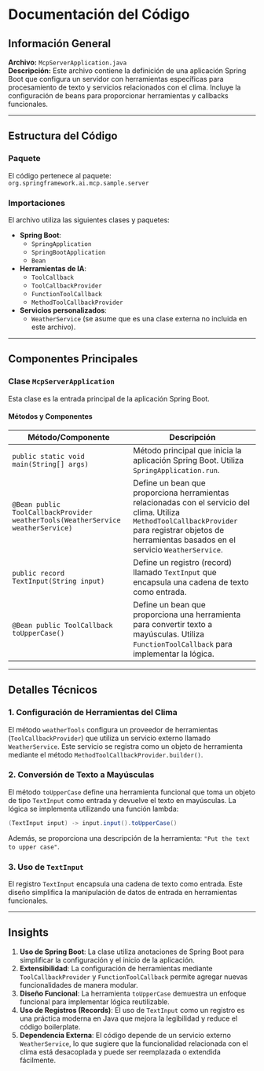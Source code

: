 # Documentación del Código

## Información General

**Archivo:** `McpServerApplication.java`  
**Descripción:** Este archivo contiene la definición de una aplicación Spring Boot que configura un servidor con herramientas específicas para procesamiento de texto y servicios relacionados con el clima. Incluye la configuración de beans para proporcionar herramientas y callbacks funcionales.

---

## Estructura del Código

### Paquete
El código pertenece al paquete:  
`org.springframework.ai.mcp.sample.server`

### Importaciones
El archivo utiliza las siguientes clases y paquetes:
- **Spring Boot**:
  - `SpringApplication`
  - `SpringBootApplication`
  - `Bean`
- **Herramientas de IA**:
  - `ToolCallback`
  - `ToolCallbackProvider`
  - `FunctionToolCallback`
  - `MethodToolCallbackProvider`
- **Servicios personalizados**:
  - `WeatherService` (se asume que es una clase externa no incluida en este archivo).

---

## Componentes Principales

### Clase `McpServerApplication`
Esta clase es la entrada principal de la aplicación Spring Boot.

#### Métodos y Componentes

| Método/Componente | Descripción |
|--------------------|-------------|
| `public static void main(String[] args)` | Método principal que inicia la aplicación Spring Boot. Utiliza `SpringApplication.run`. |
| `@Bean public ToolCallbackProvider weatherTools(WeatherService weatherService)` | Define un bean que proporciona herramientas relacionadas con el servicio del clima. Utiliza `MethodToolCallbackProvider` para registrar objetos de herramientas basados en el servicio `WeatherService`. |
| `public record TextInput(String input)` | Define un registro (record) llamado `TextInput` que encapsula una cadena de texto como entrada. |
| `@Bean public ToolCallback toUpperCase()` | Define un bean que proporciona una herramienta para convertir texto a mayúsculas. Utiliza `FunctionToolCallback` para implementar la lógica. |

---

## Detalles Técnicos

### 1. **Configuración de Herramientas del Clima**
El método `weatherTools` configura un proveedor de herramientas (`ToolCallbackProvider`) que utiliza un servicio externo llamado `WeatherService`. Este servicio se registra como un objeto de herramienta mediante el método `MethodToolCallbackProvider.builder()`.

### 2. **Conversión de Texto a Mayúsculas**
El método `toUpperCase` define una herramienta funcional que toma un objeto de tipo `TextInput` como entrada y devuelve el texto en mayúsculas. La lógica se implementa utilizando una función lambda:
```java
(TextInput input) -> input.input().toUpperCase()
```
Además, se proporciona una descripción de la herramienta: `"Put the text to upper case"`.

### 3. **Uso de `TextInput`**
El registro `TextInput` encapsula una cadena de texto como entrada. Este diseño simplifica la manipulación de datos de entrada en herramientas funcionales.

---

## Insights

1. **Uso de Spring Boot**: La clase utiliza anotaciones de Spring Boot para simplificar la configuración y el inicio de la aplicación.
2. **Extensibilidad**: La configuración de herramientas mediante `ToolCallbackProvider` y `FunctionToolCallback` permite agregar nuevas funcionalidades de manera modular.
3. **Diseño Funcional**: La herramienta `toUpperCase` demuestra un enfoque funcional para implementar lógica reutilizable.
4. **Uso de Registros (Records)**: El uso de `TextInput` como un registro es una práctica moderna en Java que mejora la legibilidad y reduce el código boilerplate.
5. **Dependencia Externa**: El código depende de un servicio externo `WeatherService`, lo que sugiere que la funcionalidad relacionada con el clima está desacoplada y puede ser reemplazada o extendida fácilmente.
